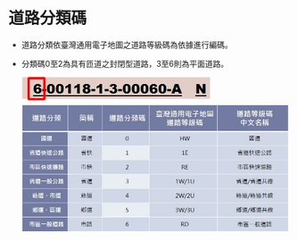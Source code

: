 # 道路分類碼

* 道路分類依臺灣通用電子地圖之道路等級碼為依據進行編碼。
* 分類碼0至2為具有匝道之封閉型道路，3至6則為平面道路。

  ![Alt text](../.gitbook/assets/004%20%282%29.jpg) ![Alt text](../.gitbook/assets/036.jpg)

